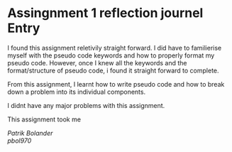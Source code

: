 
# Assingnment 1 reflection journel Entry

<p>
I found this assignment reletivily straight forward. I did have to familierise myself with the pseudo code keywords and how to properly format my pseudo code.
However, once I knew all the keywords and the format/structure of pseudo code, i found it straight forward to complete. 
  
From this assignment, I learnt how to write pseudo code and how to break down a problem into its individual components.

I didnt have any major problems with this assignment. 

This assignment took me 

</p>

_Patrik Bolander_<br>
_pbol970_
